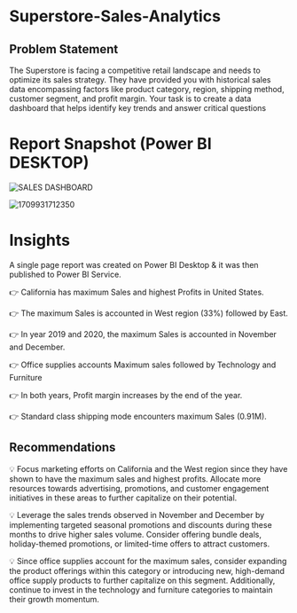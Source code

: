 # Superstore-Sales-Analytics
## Problem Statement

The Superstore is facing a competitive retail landscape and needs to optimize its sales strategy.  They have provided you with historical sales data encompassing factors like product category, region, shipping method, customer segment, and profit margin.  Your task is to create a data dashboard that helps identify key trends and answer critical questions

 
# Report Snapshot (Power BI DESKTOP)

 
![SALES DASHBOARD](https://github.com/Sidhant-abhi/Superstore-Sales-Analysis/assets/146129693/9b460124-469e-4a05-b1fa-145aeba31c35)

![1709931712350](https://github.com/Sidhant-abhi/Superstore-Sales-Analysis/assets/146129693/9ce85740-f73a-4e5f-a5ac-f54bdc047822)



# Insights

A single page report was created on Power BI Desktop & it was then published to Power BI Service.

👉 California has maximum Sales and highest Profits in United States.

👉 The maximum Sales is accounted in West region (33%) followed by East.

👉 In year 2019 and 2020, the maximum Sales is accounted in November and December.

👉 Office supplies accounts Maximum sales followed by Technology and Furniture

👉 In both years, Profit margin increases by the end of the year.

👉 Standard class shipping mode encounters maximum Sales (0.91M).


## Recommendations
💡 Focus marketing efforts on California and the West region since they have shown to have the maximum sales and highest profits. Allocate more resources towards advertising, promotions, and customer engagement initiatives in these areas to further capitalize on their potential.

💡 Leverage the sales trends observed in November and December by implementing targeted seasonal promotions and discounts during these months to drive higher sales volume. Consider offering bundle deals, holiday-themed promotions, or limited-time offers to attract customers.

💡 Since office supplies account for the maximum sales, consider expanding the product offerings within this category or introducing new, high-demand office supply products to further capitalize on this segment. Additionally, continue to invest in the technology and furniture categories to maintain their growth momentum.
